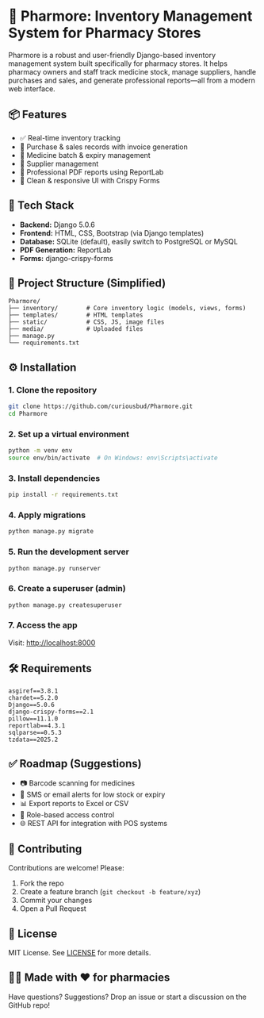 # 💊 Pharmore: Inventory Management System for Pharmacy Stores

Pharmore is a robust and user-friendly Django-based inventory management system built specifically for pharmacy stores. It helps pharmacy owners and staff track medicine stock, manage suppliers, handle purchases and sales, and generate professional reports—all from a modern web interface.

## 📦 Features

- ✅ Real-time inventory tracking
- 🧾 Purchase & sales records with invoice generation
- 🧪 Medicine batch & expiry management
- 🧍 Supplier management
- 📄 Professional PDF reports using ReportLab
- 🎨 Clean & responsive UI with Crispy Forms

## 🚀 Tech Stack

- **Backend:** Django 5.0.6
- **Frontend:** HTML, CSS, Bootstrap (via Django templates)
- **Database:** SQLite (default), easily switch to PostgreSQL or MySQL
- **PDF Generation:** ReportLab
- **Forms:** django-crispy-forms

## 📁 Project Structure (Simplified)

```
Pharmore/
├── inventory/        # Core inventory logic (models, views, forms)
├── templates/        # HTML templates
├── static/           # CSS, JS, image files
├── media/            # Uploaded files
├── manage.py
└── requirements.txt
```

## ⚙️ Installation

### 1. Clone the repository

```bash
git clone https://github.com/curiousbud/Pharmore.git
cd Pharmore
```

### 2. Set up a virtual environment

```bash
python -m venv env
source env/bin/activate  # On Windows: env\Scripts\activate
```

### 3. Install dependencies

```bash
pip install -r requirements.txt
```

### 4. Apply migrations

```bash
python manage.py migrate
```

### 5. Run the development server

```bash
python manage.py runserver
```

### 6. Create a superuser (admin)

```bash
python manage.py createsuperuser
```

### 7. Access the app

Visit: [http://localhost:8000](http://localhost:8000)

## 🛠️ Requirements

```
asgiref==3.8.1
chardet==5.2.0
Django==5.0.6
django-crispy-forms==2.1
pillow==11.1.0
reportlab==4.3.1
sqlparse==0.5.3
tzdata==2025.2
```

## ✅ Roadmap (Suggestions)

- 📷 Barcode scanning for medicines
- 📩 SMS or email alerts for low stock or expiry
- 📊 Export reports to Excel or CSV
- 🔐 Role-based access control
- 🌐 REST API for integration with POS systems



## 🤝 Contributing

Contributions are welcome! Please:

1. Fork the repo
2. Create a feature branch (`git checkout -b feature/xyz`)
3. Commit your changes
4. Open a Pull Request

## 📄 License
MIT License. See [LICENSE](LICENSE) for more details.

## 👨‍⚕️ Made with ❤️ for pharmacies
Have questions? Suggestions? Drop an issue or start a discussion on the GitHub repo!
